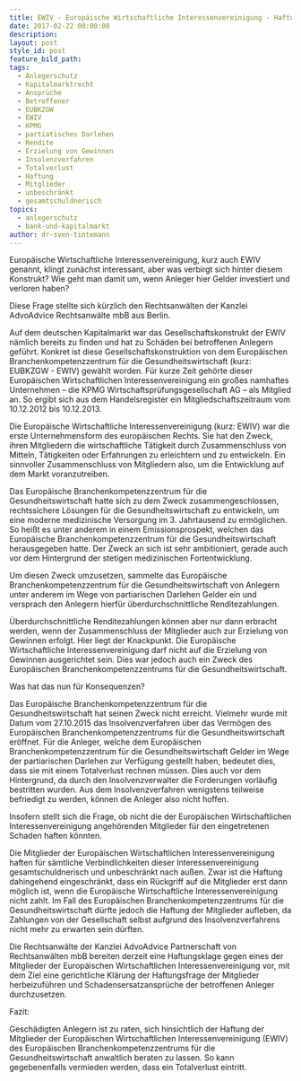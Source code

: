```yaml
---
title: EWIV - Europäische Wirtschaftliche Interessenvereinigung - Haftungsfalle für Mitglieder?
date: 2017-02-22 00:00:00
description:
layout: post
style_id: post
feature_bild_path:
tags:
  - Anlegerschutz
  - Kapitalmarktrecht
  - Ansprüche
  - Betroffener
  - EUBKZGW
  - EWIV
  - KPMG
  - partiatisches Darlehen
  - Rendite
  - Erzielung von Gewinnen
  - Insolenzverfahren
  - Totalverlust
  - Haftung
  - Mitglieder
  - unbeschränkt
  - gesamtschuldnerisch
topics:
  - anlegerschutz
  - bank-und-kapitalmarkt
author: dr-sven-tintemann
---
```



Europäische Wirtschaftliche Interessenvereinigung, kurz auch EWIV genannt, klingt zunächst interessant, aber was verbirgt sich hinter diesem Konstrukt? Wie geht man damit um, wenn Anleger hier Gelder investiert und verloren haben?

Diese Frage stellte sich kürzlich den Rechtsanwälten der Kanzlei AdvoAdvice Rechtsanwälte mbB aus Berlin.

Auf dem deutschen Kapitalmarkt war das Gesellschaftskonstrukt der EWIV nämlich bereits zu finden und hat zu Schäden bei betroffenen Anlegern geführt. Konkret ist diese Gesellschaftskonstruktion von dem Europäischen Branchenkompetenzzentrum für die Gesundheitswirtschaft (kurz: EUBKZGW - EWIV) gewählt worden. Für kurze Zeit gehörte dieser Europäischen Wirtschaftlichen Interessenvereinigung ein großes namhaftes Unternehmen – die KPMG Wirtschaftsprüfungsgesellschaft AG – als Mitglied an. So ergibt sich aus dem Handelsregister ein Mitgliedschaftszeitraum vom 10.12.2012 bis 10.12.2013.

Die Europäische Wirtschaftliche Interessenvereinigung (kurz: EWIV) war die erste Unternehmensform des europäischen Rechts. Sie hat den Zweck, ihren Mitgliedern die wirtschaftliche Tätigkeit durch Zusammenschluss von Mitteln, Tätigkeiten oder Erfahrungen zu erleichtern und zu entwickeln. Ein sinnvoller Zusammenschluss von Mitgliedern also, um die Entwicklung auf dem Markt voranzutreiben.

Das Europäische Branchenkompetenzzentrum für die Gesundheitswirtschaft hatte sich zu dem Zweck zusammengeschlossen, rechtssichere Lösungen für die Gesundheitswirtschaft zu entwickeln, um eine moderne medizinische Versorgung im 3. Jahrtausend zu ermöglichen. So heißt es unter anderem in einem Emissionsprospekt, welchen das Europäische Branchenkompetenzzentrum für die Gesundheitswirtschaft herausgegeben hatte. Der Zweck an sich ist sehr ambitioniert, gerade auch vor dem Hintergrund der stetigen medizinischen Fortentwicklung.

Um diesen Zweck umzusetzen, sammelte das Europäische Branchenkompetenzzentrum für die Gesundheitswirtschaft von Anlegern unter anderem im Wege von partiarischen Darlehen Gelder ein und versprach den Anlegern hierfür überdurchschnittliche Renditezahlungen.

Überdurchschnittliche Renditezahlungen können aber nur dann erbracht werden, wenn der Zusammenschluss der Mitglieder auch zur Erzielung von Gewinnen erfolgt. Hier liegt der Knackpunkt. Die Europäische Wirtschaftliche Interessenvereinigung darf nicht auf die Erzielung von Gewinnen ausgerichtet sein. Dies war jedoch auch ein Zweck des Europäischen Branchenkompetenzzentrums für die Gesundheitswirtschaft.

Was hat das nun für Konsequenzen?

Das Europäische Branchenkompetenzzentrum für die Gesundheitswirtschaft hat seinen Zweck nicht erreicht. Vielmehr wurde mit Datum vom 27.10.2015 das Insolvenzverfahren über das Vermögen des Europäischen Branchenkompetenzzentrums für die Gesundheitswirtschaft eröffnet. Für die Anleger, welche dem Europäischen Branchenkompetenzzentrum für die Gesundheitswirtschaft Gelder im Wege der partiarischen Darlehen zur Verfügung gestellt haben, bedeutet dies, dass sie mit einem Totalverlust rechnen müssen. Dies auch vor dem Hintergrund, da durch den Insolvenzverwalter die Forderungen vorläufig bestritten wurden. Aus dem Insolvenzverfahren wenigstens teilweise befriedigt zu werden, können die Anleger also nicht hoffen.

Insofern stellt sich die Frage, ob nicht die der Europäischen Wirtschaftlichen Interessenvereinigung angehörenden Mitglieder für den eingetretenen Schaden haften könnten.

Die Mitglieder der Europäischen Wirtschaftlichen Interessenvereinigung haften für sämtliche Verbindlichkeiten dieser Interessenvereinigung gesamtschuldnerisch und unbeschränkt nach außen. Zwar ist die Haftung dahingehend eingeschränkt, dass ein Rückgriff auf die Mitglieder erst dann möglich ist, wenn die Europäische Wirtschaftliche Interessenvereinigung nicht zahlt. Im Fall des Europäischen Branchenkompetenzzentrums für die Gesundheitswirtschaft dürfte jedoch die Haftung der Mitglieder aufleben, da Zahlungen von der Gesellschaft selbst aufgrund des Insolvenzverfahrens nicht mehr zu erwarten sein dürften.

Die Rechtsanwälte der Kanzlei AdvoAdvice Partnerschaft von Rechtsanwälten mbB bereiten derzeit eine Haftungsklage gegen eines der Mitglieder der Europäischen Wirtschaftlichen Interessenvereinigung vor, mit dem Ziel eine gerichtliche Klärung der Haftungsfrage der Mitglieder herbeizuführen und Schadensersatzansprüche der betroffenen Anleger durchzusetzen.

Fazit:

Geschädigten Anlegern ist zu raten, sich hinsichtlich der Haftung der Mitglieder der Europäischen Wirtschaftlichen Interessenvereinigung (EWIV) des Europäischen Branchenkompetenzzentrums für die Gesundheitswirtschaft anwaltlich beraten zu lassen. So kann gegebenenfalls vermieden werden, dass ein Totalverlust eintritt.